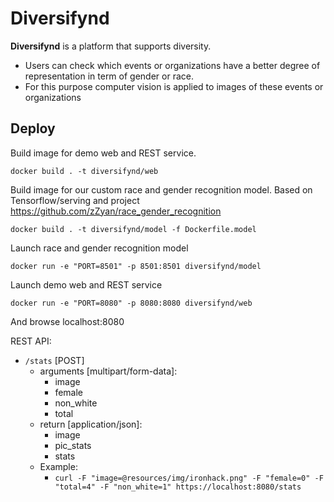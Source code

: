 # Diversifynd

**Diversifynd** is a platform that supports diversity.
- Users can check which events or organizations have a better degree of representation in term of gender or race.
- For this purpose computer vision is applied to images of these events or organizations

## Deploy
Build image for demo web and REST service.
```
docker build . -t diversifynd/web
```
Build image for our custom race and gender recognition model. Based on Tensorflow/serving and project https://github.com/zZyan/race_gender_recognition
```
docker build . -t diversifynd/model -f Dockerfile.model
```
Launch race and gender recognition model
```
docker run -e "PORT=8501" -p 8501:8501 diversifynd/model
```
Launch demo web and REST service
```
docker run -e "PORT=8080" -p 8080:8080 diversifynd/web
```

And browse localhost:8080

REST API:

- `/stats` [POST]
    - arguments [multipart/form-data]:
        - image
        - female
        - non_white
        - total
    - return [application/json]:
        - image
        - pic_stats
        - stats
    - Example: 
        - `curl -F "image=@resources/img/ironhack.png" -F "female=0" -F "total=4" -F "non_white=1" https://localhost:8080/stats` 
